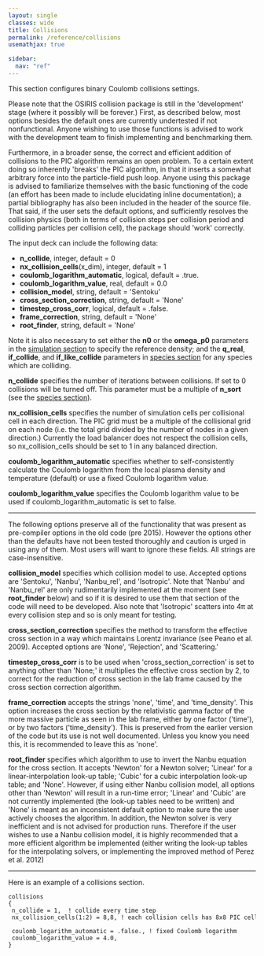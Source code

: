 ```yaml
---
layout: single
classes: wide
title: Collisions
permalink: /reference/collisions
usemathjax: true

sidebar:
  nav: "ref"
---
```


This section configures binary Coulomb collisions settings.

Please note that the OSIRIS collision package is still in the
'development' stage (where it possibly will be forever.) First, as
described below, most options besides the default ones are currently
undertested if not nonfunctional. Anyone wishing to use those functions
is advised to work with the development team to finish implementing and
benchmarking them.

Furthermore, in a broader sense, the correct and efficient addition of
collisions to the PIC algorithm remains an open problem. To a certain
extent doing so inherently 'breaks' the PIC algorithm, in that it
inserts a somewhat arbitrary force into the particle-field push loop.
Anyone using this package is advised to familiarize themselves with the
basic functioning of the code (an effort has been made to include
elucidating inline documentation); a partial bibliography has also been
included in the header of the source file. That said, if the user sets
the default options, and sufficiently resolves the collision physics
(both in terms of collision steps per collision period and colliding
particles per collision cell), the package should 'work' correctly.

The input deck can include the following data:

- **n_collide**, integer, default = 0
- **nx_collision_cells**(x_dim), integer, default = 1
- **coulomb_logarithm_automatic**, logical, default = .true.
- **coulomb_logarithm_value**, real, default = 0.0
- **collision_model**, string, default = 'Sentoku'
- **cross_section_correction**, string, default = 'None'
- **timestep_cross_corr**, logical, default = .false.
- **frame_correction**, string, default = 'None'
- **root_finder**, string, default = 'None'

Note it is also necessary to set either the **n0** or the **omega_p0**
parameters in the [simulation
section](/reference/simulation) to specify the
reference density; and the **q_real**, **if_collide**, and
**if_like_collide** parameters in [species
section](/reference/species) for any species which are
colliding.

**n_collide** specifies the number of iterations between collisions. If
set to 0 collisions will be turned off. This parameter must be a
multiple of **n_sort** (see the [species
section](/reference/species)).

**nx_collision_cells** specifies the number of simulation cells per
collisional cell in each direction. The PIC grid must be a multiple of
the collisional grid on each node (i.e. the total grid divided by the
number of nodes in a given direction.) Currently the load balancer does
not respect the collision cells, so nx_collision_cells should be set to
1 in any balanced direction.

**coulomb_logarithm_automatic** specifies whether to self-consistently
calculate the Coulomb logarithm from the local plasma density and
temperature (default) or use a fixed Coulomb logarithm value.

**coulomb_logarithm_value** specifies the Coulomb logarithm value to be
used if coulomb_logarithm_automatic is set to false.

------------------------------------------------------------------------

The following options preserve all of the functionality that was present
as pre-compiler options in the old code (pre 2015). However the options
other than the defaults have not been tested thoroughly and caution is
urged in using any of them. Most users will want to ignore these fields.
All strings are case-insensitive.

**collision_model** specifies which collision model to use. Accepted
options are 'Sentoku', 'Nanbu', 'Nanbu_rel', and 'Isotropic'. Note that
'Nanbu' and 'Nanbu_rel' are only rudimentarily implemented at the moment
(see **root_finder** below) and so if it is desired to use them that
section of the code will need to be developed. Also note that
'Isotropic' scatters into 4π at every collision step and so is only
meant for testing.

**cross_section_correction** specifies the method to transform the
effective cross section in a way which maintains Lorentz invariance (see
Peano et al. 2009). Accepted options are 'None', 'Rejection', and
'Scattering.'

**timestep_cross_corr** is to be used when 'cross_section_correction' is
set to anything other than 'None;' it multiplies the effective cross
section by 2, to correct for the reduction of cross section in the lab
frame caused by the cross section correction algorithm.

**frame_correction** accepts the strings 'none', 'time', and
'time_density'. This option increases the cross section by the
relativistic gamma factor of the more massive particle as seen in the
lab frame, either by one factor ('time'), or by two factors
('time_density'). This is preserved from the earlier version of the code
but its use is not well documented. Unless you know you need this, it is
recommended to leave this as 'none'.

**root_finder** specifies which algorithm to use to invert the Nanbu
equation for the cross section. It accepts 'Newton' for a Newton solver;
'Linear' for a linear-interpolation look-up table; 'Cubic' for a cubic
interpolation look-up table; and 'None'. However, if using either Nanbu
collision model, all options other than 'Newton' will result in a
run-time error; 'Linear' and 'Cubic' are not currently implemented (the
look-up tables need to be written) and 'None' is meant as an
inconsistent default option to make sure the user actively chooses the
algorithm. In addition, the Newton solver is very inefficient and is not
advised for production runs. Therefore if the user wishes to use a Nanbu
collision model, it is highly recommended that a more efficient
algorithm be implemented (either writing the look-up tables for the
interpolating solvers, or implementing the improved method of Perez et
al. 2012)

------------------------------------------------------------------------

Here is an example of a collisions section.

```text
collisions
{
 n_collide = 1,  ! collide every time step
 nx_collision_cells(1:2) = 8,8, ! each collision cells has 8x8 PIC cells
   
 coulomb_logarithm_automatic = .false., ! fixed Coulomb logarithm
 coulomb_logarithm_value = 4.0,
}
```
